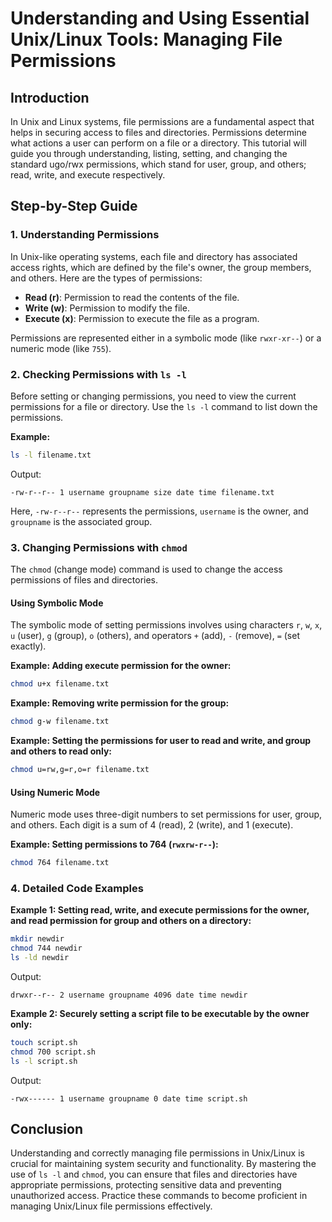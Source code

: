 # Understanding and Using Essential Unix/Linux Tools: Managing File Permissions

## Introduction

In Unix and Linux systems, file permissions are a fundamental aspect that helps in securing access to files and directories. Permissions determine what actions a user can perform on a file or a directory. This tutorial will guide you through understanding, listing, setting, and changing the standard ugo/rwx permissions, which stand for user, group, and others; read, write, and execute respectively.

## Step-by-Step Guide

### 1. Understanding Permissions

In Unix-like operating systems, each file and directory has associated access rights, which are defined by the file's owner, the group members, and others. Here are the types of permissions:

- **Read (r)**: Permission to read the contents of the file.
- **Write (w)**: Permission to modify the file.
- **Execute (x)**: Permission to execute the file as a program.

Permissions are represented either in a symbolic mode (like `rwxr-xr--`) or a numeric mode (like `755`).

### 2. Checking Permissions with `ls -l`

Before setting or changing permissions, you need to view the current permissions for a file or directory. Use the `ls -l` command to list down the permissions.

**Example:**

```bash
ls -l filename.txt
```

Output:

```plaintext
-rw-r--r-- 1 username groupname size date time filename.txt
```

Here, `-rw-r--r--` represents the permissions, `username` is the owner, and `groupname` is the associated group.

### 3. Changing Permissions with `chmod`

The `chmod` (change mode) command is used to change the access permissions of files and directories.

#### Using Symbolic Mode

The symbolic mode of setting permissions involves using characters `r`, `w`, `x`, `u` (user), `g` (group), `o` (others), and operators `+` (add), `-` (remove), `=` (set exactly).

**Example: Adding execute permission for the owner:**

```bash
chmod u+x filename.txt
```

**Example: Removing write permission for the group:**

```bash
chmod g-w filename.txt
```

**Example: Setting the permissions for user to read and write, and group and others to read only:**

```bash
chmod u=rw,g=r,o=r filename.txt
```

#### Using Numeric Mode

Numeric mode uses three-digit numbers to set permissions for user, group, and others. Each digit is a sum of 4 (read), 2 (write), and 1 (execute).

**Example: Setting permissions to 764 (`rwxrw-r--`):**

```bash
chmod 764 filename.txt
```

### 4. Detailed Code Examples

**Example 1: Setting read, write, and execute permissions for the owner, and read permission for group and others on a directory:**

```bash
mkdir newdir
chmod 744 newdir
ls -ld newdir
```

Output:

```plaintext
drwxr--r-- 2 username groupname 4096 date time newdir
```

**Example 2: Securely setting a script file to be executable by the owner only:**

```bash
touch script.sh
chmod 700 script.sh
ls -l script.sh
```

Output:

```plaintext
-rwx------ 1 username groupname 0 date time script.sh
```

## Conclusion

Understanding and correctly managing file permissions in Unix/Linux is crucial for maintaining system security and functionality. By mastering the use of `ls -l` and `chmod`, you can ensure that files and directories have appropriate permissions, protecting sensitive data and preventing unauthorized access. Practice these commands to become proficient in managing Unix/Linux file permissions effectively.